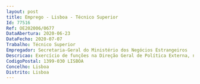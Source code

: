 ```yaml
--- 
layout: post
title: Emprego - Lisboa - Técnico Superior
Id: 77516
Ref: OE202006/0677
DataAbertura: 2020-06-23
DataFecho: 2020-07-07
Trabalho: Técnico Superior
Empregador: Secretaria-Geral do Ministério dos Negócios Estrangeiros
Descricao: Exercício de funções na Direção Geral de Política Externa, nas áreas multilaterais e bilaterais.Contribuir para identificar os interesses nacionais e refleti los, de forma adequada e atempada, na preparação de contributos, para cimeiras, reuniões ministeriais, consultas políticas ou posições comuns da EU. Elaborar elementos de informação, relatórios e documentação de suporte a visitas, encontros e reuniões. Participar em contactos e reuniões com outros organismos da Administração Pública, bem como com Autoridades de Estados Terceiros ou Organismos Internacionais.
CodigoPostal: 1399-030 LISBOA
Concelho: Lisboa
Distrito: Lisboa
--- 
```

